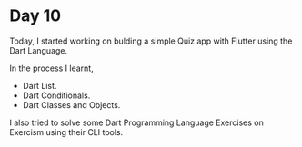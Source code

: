 # Day 10

Today, I started working on bulding a simple Quiz app with Flutter using the Dart Language.

In the process I learnt,

- Dart List.
- Dart Conditionals.
- Dart Classes and Objects.

I also tried to solve some Dart Programming Language Exercises on Exercism using their CLI tools.
